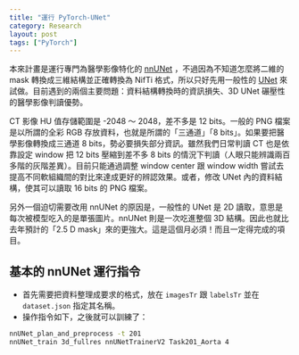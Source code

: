 ```yaml
---
title: "運行 PyTorch-UNet"
category: Research
layout: post
tags: ["PyTorch"]
---
```


本來計畫是運行專門為醫學影像特化的 [nnUNet](https://github.com/MIC-DKFZ/nnUNet#dataset-conversion) ，不過因為不知道怎麼將二維的 mask 轉換成三維結構並正確轉換為 NifTi 格式，所以只好先用一般性的 [UNet](https://github.com/milesial/Pytorch-UNet) 來試做。目前遇到的兩個主要問題：資料結構轉換時的資訊損失、3D UNet 碾壓性的醫學影像判讀優勢。

CT 影像 HU 值存儲範圍是 -2048 ～ 2048，差不多是 12 bits。一般的 PNG 檔案是以所謂的全彩 RGB 存放資料，也就是所謂的「三通道」「8 bits」。如果要把醫學影像轉換成三通道 8 bits，勢必要損失部分資訊。雖然我們日常判讀 CT 也是依靠設定 window 把 12 bits 壓縮到差不多 8 bits 的情況下判讀（人眼只能辨識兩百多階的灰階差異）。目前只能通過調整 window center 跟 window width 嘗試去提高不同軟組織間的對比來達成更好的辨認效果。或者，修改 UNet 內的資料結構，使其可以讀取 16 bits 的 PNG 檔案。

另外一個迫切需要改用 nnUNet 的原因是，一般性的 UNet 是 2D 讀取，意思是每次被模型吃入的是單張圖片。nnUNet 則是一次吃進整個 3D 結構。因此也就比去年預計的「2.5 D mask」來的更強大。這是這個月必須！而且一定得完成的項目。

## 基本的 nnUNet 運行指令

- 首先需要把資料整理成要求的格式，放在 `imagesTr` 跟 `labelsTr` 並在 `dataset.json` 指定其名稱。
- 操作指令如下，之後就可以訓練了：

```bash
nnUNet_plan_and_preprocess -t 201
nnUNet_train 3d_fullres nnUNetTrainerV2 Task201_Aorta 4
```
